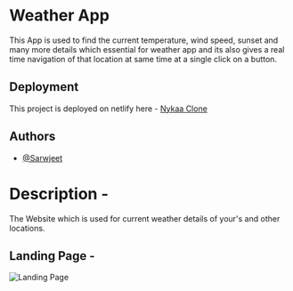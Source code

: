# Weather App

This App is used to find the current temperature, wind speed, sunset and many more details which essential for weather app and its also gives a real time navigation of that location at same time at a single click on a button.

## Deployment

This project is deployed on netlify here - [Nykaa Clone](https://magenta-puppy-27828c.netlify.app/)

## Authors

- [@Sarwjeet](https://github.com/sarwjeet424)


# Description -

The Website which is used for current weather details of your's and other locations.

## Landing Page -


  ![Landing Page](https://i.postimg.cc/nhKsbvrz/Screenshot-562.png)

